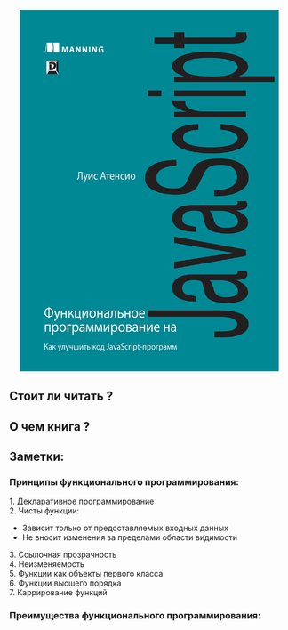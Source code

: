 <p align="center">
  <img src="https://github.com/TabulaWeb/Book/blob/main/books/image/1021037543.jpg" height="650px" wight="100%">
</p>

<h2>Стоит ли читать ?</h2>

<h2>О чем книга ?</h2>

<h2>Заметки:</h2>
<h3><b>Принципы функционального программирования:</b></h3>
1. Декларативное программирование<br>
2. Чисты функции:<br>
<ul>
  <li>
    Зависит только от предоставляемых входных данных
  </li>
  <li>
    Не вносит изменения за пределами области видимости
  </li>
</ul>
3. Ссылочная прозрачность<br>
4. Неизменяемость<br>
5. Функции как объекты первого класса<br>
6. Функции высшего порядка<br>
7. Каррирование функций
<br>

<h3><b>Преимущества функционального программирования:</b></h3>

